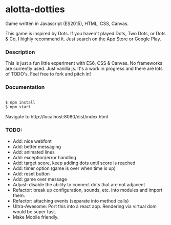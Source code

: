 # alotta-dotties
Game written in Javascript (ES2015), HTML, CSS, Canvas.

This game is inspired by Dots. If you haven't played Dots, Two Dots, or Dots & Co, I highly recommend it. Just search on the App Store or Google Play.

### Description
This is just a fun little experiment with ES6, CSS & Canvas.
No frameworks are currently used. Just vanilla js.
It's a work in progress and there are lots of TODO's.
Feel free to fork and pitch in!

### Documentation
```bash

$ npm install
$ npm start

```

Navigate to http://localhost:8080/dist/index.html

### TODO:
- Add: nice webfont
- Add: better messaging
- Add: animated lines
- Add: exception/error handling
- Add: target score, keep adding dots until score is reached
- Add: timer option (game is over when time is up)
- Add: reset button
- Add: game over message
- Adjust: disable the ability to connect dots that are not adjacent
- Refactor: break up configuration, sounds, etc. into modules and import them.
- Refactor: attaching events (separate into method calls)
- Ultra-Awesome: Port this into a react app. Rendering via virtual dom would be super fast.
- Make Mobile friendly.
